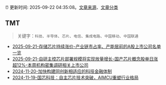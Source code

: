 :alarm_clock: 更新时间: 2025-09-22 04:35:08。[文章来源](/README.md)、[文章分类](/TAGS.md)

## TMT


> 关键字：`科技`、`半导体`、`芯片`、`电信`、`集成电路`、`中国移动`、`中国联通`



- [2025-09-21-存储芯片持续涨价-产业链市占率、产能居前的A股上市公司名单一览](https://www.cls.cn/detail/2151189) 
- [2025-09-21-自研主控芯片部署规模将实现放量增长-国产芯片概念股单日涨超12%-本周机构密集调研相关上市公司](https://www.cls.cn/detail/2151255) 
- [2024-11-20-加快构建同创新相适应的科技金融体制](https://xueqiu.com/9193403816/313561745) 
- [2024-11-19-国芯科技：自主芯片技术突破，AIMCU重塑行业格局](https://xueqiu.com/8151841495/313402043) 
